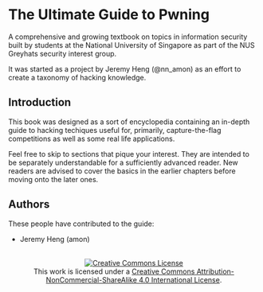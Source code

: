 # The Ultimate Guide to Pwning

A comprehensive and growing textbook on topics in information security built by
students at the National University of Singapore as part of the NUS Greyhats
security interest group.

It was started as a project by Jeremy Heng (@nn\_amon) as an effort to create a
taxonomy of hacking knowledge.

## Introduction

This book was designed as a sort of encyclopedia containing an in-depth guide to
hacking techiques useful for, primarily, capture-the-flag competitions as well
as some real life applications.

Feel free to skip to sections that pique your interest. They are intended to be
separately understandable for a sufficiently advanced reader. New readers are
advised to cover the basics in the earlier chapters before moving onto the later
ones.

## Authors

These people have contributed to the guide:

* Jeremy Heng (amon)

<br />
<div align="center">
<a rel="license" href="http://creativecommons.org/licenses/by-nc-sa/4.0/"><img
alt="Creative Commons License" style="border-width:0"
src="https://i.creativecommons.org/l/by-nc-sa/4.0/88x31.png" /></a><br />This
work is licensed under a <a rel="license"
href="http://creativecommons.org/licenses/by-nc-sa/4.0/">Creative Commons
Attribution-NonCommercial-ShareAlike 4.0 International License</a>.
</div>
